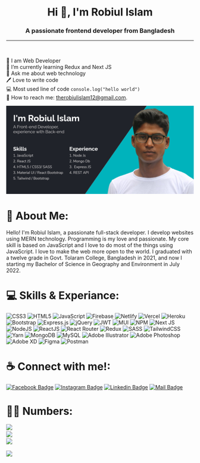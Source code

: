 
<h1 align="center">Hi 👋, I'm Robiul Islam</h1>
<h3 align="center">A passionate frontend developer from Bangladesh</h3>


---
<br/>

👑 I am Web Developer<br>🌱 I’m currently learning Redux and Next JS<br>💬 Ask me about web technology<br>🖊️ Love to write code <br/> 💻 Most used line of code `console.log("hello world")`<br/>📧 How to reach me: therobiulislam12@gmail.com.

![Github Banner](https://raw.githubusercontent.com/robiulislam12/robiulislam12/main/github-banner.png)

# 💫 About Me:

Hello! I'm Robiul Islam, a passionate full-stack developer. I develop websites using MERN technology. Programming is my love and passionate. My core skill is based on JavaScript and I love to do most of the things using JavaScript. I love to make the web more open to the world. I graduated with a twelve grade in Govt. Tolaram College,
Bangladesh in 2021, and now I starting my Bachelor of Science in Geography and Environment in July 2022.


# 💻 Skills & Experiance:
![CSS3](https://img.shields.io/badge/css3-%231572B6.svg?style=for-the-badge&logo=css3&logoColor=white) ![HTML5](https://img.shields.io/badge/html5-%23E34F26.svg?style=for-the-badge&logo=html5&logoColor=white) ![JavaScript](https://img.shields.io/badge/javascript-%23323330.svg?style=for-the-badge&logo=javascript&logoColor=%23F7DF1E) ![Firebase](https://img.shields.io/badge/firebase-%23039BE5.svg?style=for-the-badge&logo=firebase) ![Netlify](https://img.shields.io/badge/netlify-%23000000.svg?style=for-the-badge&logo=netlify&logoColor=#00C7B7) ![Vercel](https://img.shields.io/badge/vercel-%23000000.svg?style=for-the-badge&logo=vercel&logoColor=white) ![Heroku](https://img.shields.io/badge/heroku-%23430098.svg?style=for-the-badge&logo=heroku&logoColor=white) ![Bootstrap](https://img.shields.io/badge/bootstrap-%23563D7C.svg?style=for-the-badge&logo=bootstrap&logoColor=white) ![Express.js](https://img.shields.io/badge/express.js-%23404d59.svg?style=for-the-badge&logo=express&logoColor=%2361DAFB) ![jQuery](https://img.shields.io/badge/jquery-%230769AD.svg?style=for-the-badge&logo=jquery&logoColor=white) ![JWT](https://img.shields.io/badge/JWT-black?style=for-the-badge&logo=JSON%20web%20tokens) ![MUI](https://img.shields.io/badge/MUI-%230081CB.svg?style=for-the-badge&logo=material-ui&logoColor=white) ![NPM](https://img.shields.io/badge/NPM-%23000000.svg?style=for-the-badge&logo=npm&logoColor=white) ![Next JS](https://img.shields.io/badge/Next-black?style=for-the-badge&logo=next.js&logoColor=white) ![NodeJS](https://img.shields.io/badge/node.js-6DA55F?style=for-the-badge&logo=node.js&logoColor=white) ![ReactJS](https://img.shields.io/badge/react-%2320232a.svg?style=for-the-badge&logo=react&logoColor=%2361DAFB) ![React Router](https://img.shields.io/badge/React_Router-CA4245?style=for-the-badge&logo=react-router&logoColor=white) ![Redux](https://img.shields.io/badge/redux-%23593d88.svg?style=for-the-badge&logo=redux&logoColor=white) ![SASS](https://img.shields.io/badge/SASS-hotpink.svg?style=for-the-badge&logo=SASS&logoColor=white) ![TailwindCSS](https://img.shields.io/badge/tailwindcss-%2338B2AC.svg?style=for-the-badge&logo=tailwind-css&logoColor=white) ![Yarn](https://img.shields.io/badge/yarn-%232C8EBB.svg?style=for-the-badge&logo=yarn&logoColor=white) ![MongoDB](https://img.shields.io/badge/MongoDB-%234ea94b.svg?style=for-the-badge&logo=mongodb&logoColor=white) ![MySQL](https://img.shields.io/badge/mysql-%2300f.svg?style=for-the-badge&logo=mysql&logoColor=white) ![Adobe Illustrator](https://img.shields.io/badge/adobeillustrator-%23FF9A00.svg?style=for-the-badge&logo=adobeillustrator&logoColor=white) ![Adobe Photoshop](https://img.shields.io/badge/adobephotoshop-%2331A8FF.svg?style=for-the-badge&logo=adobephotoshop&logoColor=white) ![Adobe XD](https://img.shields.io/badge/Adobe%20XD-470137?style=for-the-badge&logo=Adobe%20XD&logoColor=#FF61F6) 	![Figma](https://img.shields.io/badge/figma-%23F24E1E.svg?style=for-the-badge&logo=figma&logoColor=white) ![Postman](https://img.shields.io/badge/Postman-FF6C37?style=for-the-badge&logo=postman&logoColor=white)


# ☕ Connect with me!: 
[![Facebook Badge](https://img.shields.io/badge/Facebook-1877F2?style=for-the-badge&logo=facebook&logoColor=white)](https://facebook.com/wgd06) [![Instagram Badge](https://img.shields.io/badge/Instagram-E4405F?style=for-the-badge&logo=instagram&logoColor=white)](https://instagram.com/__robiul__islam) [![Linkedin Badge](https://img.shields.io/badge/LinkedIn-0077B5?style=for-the-badge&logo=linkedin&logoColor=white)](https://linkedin.com/in/therobiulislam12/) [![Mail Badge](https://img.shields.io/badge/Gmail-D14836?style=for-the-badge&logo=gmail&logoColor=white)](mailto:therobiulislam12@gmail.com)

# 👨‍💻 Numbers:
![](https://github-readme-stats.vercel.app/api?username=robiulislam12&theme=react&hide_border=false&include_all_commits=true&count_private=false)<br/>
![](https://github-readme-streak-stats.herokuapp.com/?user=robiulislam12&theme=react&hide_border=false)<br/>
![](https://github-readme-stats.vercel.app/api/top-langs/?username=robiulislam12&theme=react&hide_border=false&include_all_commits=true&count_private=false&layout=compact)

[![](https://visitcount.itsvg.in/api?id=robiulislam12&icon=0&color=0)](https://visitcount.itsvg.in)
